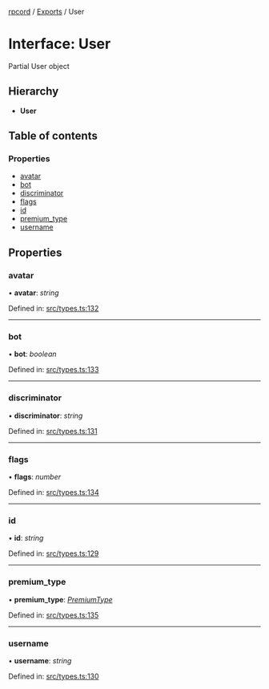 [rpcord](../README.md) / [Exports](../modules.md) / User

# Interface: User

Partial User object

## Hierarchy

* **User**

## Table of contents

### Properties

- [avatar](user.md#avatar)
- [bot](user.md#bot)
- [discriminator](user.md#discriminator)
- [flags](user.md#flags)
- [id](user.md#id)
- [premium\_type](user.md#premium_type)
- [username](user.md#username)

## Properties

### avatar

• **avatar**: *string*

Defined in: [src/types.ts:132](https://github.com/DjDeveloperr/RPCord/blob/51e0bc3/src/types.ts#L132)

___

### bot

• **bot**: *boolean*

Defined in: [src/types.ts:133](https://github.com/DjDeveloperr/RPCord/blob/51e0bc3/src/types.ts#L133)

___

### discriminator

• **discriminator**: *string*

Defined in: [src/types.ts:131](https://github.com/DjDeveloperr/RPCord/blob/51e0bc3/src/types.ts#L131)

___

### flags

• **flags**: *number*

Defined in: [src/types.ts:134](https://github.com/DjDeveloperr/RPCord/blob/51e0bc3/src/types.ts#L134)

___

### id

• **id**: *string*

Defined in: [src/types.ts:129](https://github.com/DjDeveloperr/RPCord/blob/51e0bc3/src/types.ts#L129)

___

### premium\_type

• **premium\_type**: [*PremiumType*](../enums/premiumtype.md)

Defined in: [src/types.ts:135](https://github.com/DjDeveloperr/RPCord/blob/51e0bc3/src/types.ts#L135)

___

### username

• **username**: *string*

Defined in: [src/types.ts:130](https://github.com/DjDeveloperr/RPCord/blob/51e0bc3/src/types.ts#L130)
